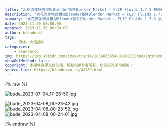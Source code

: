 ```yaml
---
title: "水花流体特效模拟Blender插件Blender Market – FLIP Fluids 1.7.3 最新版1.7.5 + Presets预设"
description: "水花流体特效模拟Blender插件Blender Market – FLIP Fluids 1.7.3 最新版1.7.5 + Presets预设"
summary: "水花流体特效模拟Blender插件Blender Market – FLIP Fluids 1.7.3 最新版1.7.5 + Presets预设"
date: 2023-11-30 00:00:00
updated: 2023-11-30 00:00:00
author: blenderit
tags: 
    - 流体，火焰插件
categories:
    - blenderco
img: https://img.alicdn.com/imgextra/i4/1856665554/O1CN01lEtpoX1qtmbVXny6j_!!1856665554.jpg
showGetMethod: false
copyright: 本插件资源来自网络，版权归原作者所有，仅供交流学习使用！
source_link: https://blenderco.cn/48159.html
---
```


{% raw %}
<p><img class="aligncenter" src="https://img.alicdn.com/imgextra/i4/1856665554/O1CN01lEtpoX1qtmbVXny6j_!!1856665554.jpg" alt="bude_2023-07-04_17-26-50.jpg"></p><p><img class="aligncenter" src="https://img.alicdn.com/imgextra/i2/751044092/O1CN01GZekrw1g6BWrKvZ3R_!!751044092.jpg" alt="bude_2023-04-08_00-23-42.jpg"><br>
<img class="aligncenter" src="https://img.alicdn.com/imgextra/i3/751044092/O1CN01s6JHDy1g6BWoWOMyq_!!751044092.jpg" alt="bude_2023-04-08_00-23-52.jpg"><br>
<img class="aligncenter" src="https://img.alicdn.com/imgextra/i3/751044092/O1CN01nuJCZy1g6BWnDpR8b_!!751044092.jpg" alt="bude_2023-04-08_00-24-01.jpg"></p>
<div style="display: none">blenderco</div>
{% endraw %}